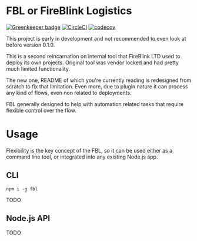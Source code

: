 # FBL or FireBlink Logistics

[![Greenkeeper badge](https://badges.greenkeeper.io/FireBlinkLTD/fbl.svg)](https://greenkeeper.io/)
[![CircleCI](https://circleci.com/gh/FireBlinkLTD/fbl.svg?style=svg)](https://circleci.com/gh/FireBlinkLTD/fbl)
[![codecov](https://codecov.io/gh/FireBlinkLTD/fbl/branch/master/graph/badge.svg)](https://codecov.io/gh/FireBlinkLTD/fbl)

This project is early in development and not recommended to even look at before version 0.1.0.

This is a second reincarnation on internal tool that FireBlink LTD used to deploy its own projects.
Original tool was vendor locked and had pretty much limited functionality.

The new one, README of which you're currently reading is redesigned from scratch to fix that limitation.
Even more, due to plugin nature it can process any kind of flows, even non related to deployments.

FBL generally designed to help with automation related tasks that require flexible control over the flow.

# Usage

Flexibility is the key concept of the FBL, so it can be used either as a command line tool, or integrated into any
existing Node.js app.

## CLI

`npm i -g fbl`

TODO

## Node.js API 

TODO
